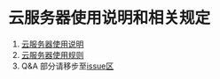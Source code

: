 # 云服务器使用说明和相关规定
1. [云服务器使用说明](Tutorial.md)
2. [云服务器使用规则](Rules.md)
3. Q&A 部分请移步至[issue区](https://github.com/Ls-Dai/Cloud-Sever-Tutorial/issues)

